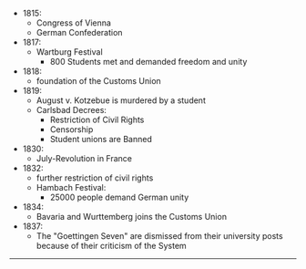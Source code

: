 - 1815:
  - Congress of Vienna
  - German Confederation
- 1817:
  - Wartburg Festival
    - 800 Students met and demanded freedom and unity
- 1818:
  - foundation of the Customs Union
- 1819:
  - August v. Kotzebue is murdered by a student
  - Carlsbad Decrees:
    - Restriction of Civil Rights
    - Censorship
    - Student unions are Banned
- 1830:
  - July-Revolution in France
- 1832:
  - further restriction of civil rights
  - Hambach Festival:
    - 25000 people demand German unity
- 1834:
  - Bavaria and Wurttemberg joins the Customs Union
- 1837:
  - The "Goettingen Seven" are dismissed from their university posts because of their criticism of the System

---

